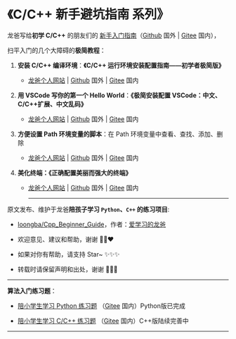 # 《C/C++ 新手避坑指南 系列》

龙爸写给**初学 C/C++** 的朋友们的 [新手入门指南](https://coffeedrunk.cn/archives/Cpp_Beginner_Guide)（[Github](https://github.com/LoongBa/Cpp_Beginner_Guide) 国外 | [Gitee](https://gitee.com/LoongBa/Cpp_Beginner_Guide) 国内），

扫平入门的几个大障碍的**极简教程**：

1. **安装 C/C++ 编译环境**：**《C/C++ 运行环境安装配置指南——初学者极简版》**
   
   + [龙爸个人网站](https://coffeedrunk.cn/archives/Cpp_Step_1_GCC_GPP_GDB) | [Github](https://github.com/LoongBa/Cpp_Beginner_Guide/tree/main/Cpp_Step_1_GCC_GPP_GDB) 国外 | [Gitee](https://gitee.com/LoongBa/Cpp_Beginner_Guide/tree/main/Cpp_Step_1_GCC_GPP_GDB) 国内

2. **用 VSCode 写你的第一个 Hello World**：**《极简安装配置 VSCode：中文、C/C++扩展、中文乱码》**
   
   + [龙爸个人网站](https://coffeedrunk.cn/archives/Cpp_Step_2_VSCode_HelloWorld) | [Github](https://github.com/LoongBa/Cpp_Beginner_Guide/tree/main/Cpp_Step_2_VSCode_HelloWorld) 国外 | [Gitee](https://gitee.com/LoongBa/Cpp_Beginner_Guide/tree/main/Cpp_Step_2_VSCode_HelloWorld) 国内

3. **方便设置 Path 环境变量的脚本**：在 Path 环境变量中查看、查找、添加、删除
   
   + [龙爸个人网站](https://coffeedrunk.cn/archives/Cpp_Beginner_Guide_SetEnvPath) | [Github](https://github.com/LoongBa/Cpp_Beginner_Guide/tree/main/SetEnvPath) 国外 | [Gitee](https://gitee.com/LoongBa/Cpp_Beginner_Guide/tree/main/SetEnvPath) 国内

4. **美化终端：《正确配置美丽而强大的终端》**
   
   + [龙爸个人网站](https://coffeedrunk.cn/archives/Cpp_Beginner_Guide_Beautiful_Terminal) | [Github](https://github.com/LoongBa/Cpp_Beginner_Guide/tree/main/Beautiful_Terminal) 国外 | [Gitee](https://gitee.com/LoongBa/Cpp_Beginner_Guide/tree/main/Beautiful_Terminal) 国内
     
     ---

原文发布、维护于龙爸**陪孩子学习 `Python`、`C++` 的练习项目**:

- [loongba/Cpp_Beginner_Guide](https://github.com/loongba/Cpp_Beginner_Guide)，作者：[爱学习的龙爸](https://coffeedrunk.cn)

- 欢迎意见、建议和帮助，谢谢 🥰💕❤️

- 如果对你有帮助，请支持 Star~ ✨✨✨

- 转载时请保留声明和出处，谢谢 🤝🤝🤝

---

**算法入门练习题**：

- [陪小学生学习 Python 练习题](https://github.com/loongba/Python-Learning) （[Gitee](https://gitee.com/loongba/Python-Learning) 国内）Python版已完成

- [陪小学生学习 C/C++ 练习题](https://github.com/loongba/C_CPP-Learning) （[Gitee](https://gitee.com/loongba/C_CPP-Learning) 国内）C++版陆续完善中

- ---